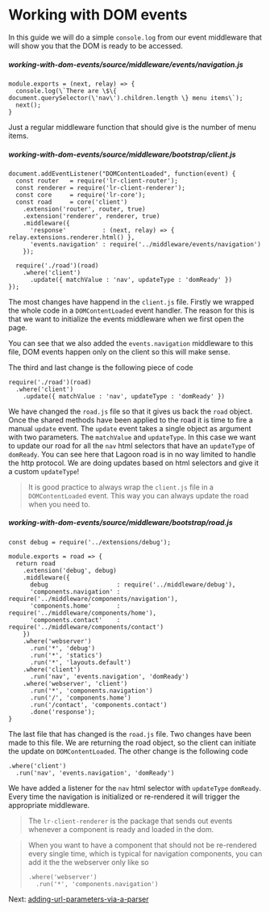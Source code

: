 # Working with DOM events

In this guide we will do a simple `console.log` from our event middleware that will show you that the DOM is ready to be accessed.

##### working-with-dom-events/source/middleware/events/navigation.js
```
module.exports = (next, relay) => {
  console.log(\`There are \$\{ document.querySelector(\'nav\').children.length \} menu items\`);
  next();
}
```

Just a regular middleware function that should give is the number of menu items.

##### working-with-dom-events/source/middleware/bootstrap/client.js
```
document.addEventListener("DOMContentLoaded", function(event) {
  const router   = require('lr-client-router');
  const renderer = require('lr-client-renderer');
  const core     = require('lr-core');
  const road     = core('client')
    .extension('router', router, true)
    .extension('renderer', renderer, true)
    .middleware({
      'response'          : (next, relay) => { relay.extensions.renderer.html() },
      'events.navigation' : require('../middleware/events/navigation')
    });

  require('./road')(road)
    .where('client')
      .update({ matchValue : 'nav', updateType : 'domReady' })
});
```

The most changes have happend in the `client.js` file. Firstly we wrapped the whole code in a `DOMContentLoaded` event handler. The reason for this is that we want to initialize the events middleware when we first open the page.

You can see that we also added the `events.navigation` middleware to this file, DOM events happen only on the client so this will make sense.

The third and last change is the following piece of code
```
require('./road')(road)
  .where('client')
    .update({ matchValue : 'nav', updateType : 'domReady' })
```
We have changed the `road.js` file so that it gives us back the `road` object. Once the shared methods have been applied to the road it is time to fire a manual `update` event. The `update` event takes a single object as argument with two parameters. The `matchValue` and `updateType`. In this case we want to update our road for all the `nav` html selectors that have an `updateType` of `domReady`. You can see here that Lagoon road is in no way limited to handle the http protocol. We are doing updates based on html selectors and give it a custom `updateType`!

> It is good practice to always wrap the `client.js` file in a `DOMContentLoaded` event. This way you can always update the road when you need to.

##### working-with-dom-events/source/middleware/bootstrap/road.js
```
const debug = require('../extensions/debug');

module.exports = road => {
  return road
    .extension('debug', debug)
    .middleware({
      debug                   : require('../middleware/debug'),
      'components.navigation' : require('../middleware/components/navigation'),
      'components.home'       : require('../middleware/components/home'),
      'components.contact'    : require('../middleware/components/contact')
    })
    .where('webserver')
      .run('*', 'debug')
      .run('*', 'statics')
      .run('*', 'layouts.default')
    .where('client')
      .run('nav', 'events.navigation', 'domReady')
    .where('webserver', 'client')
      .run('*', 'components.navigation')
      .run('/', 'components.home')
      .run('/contact', 'components.contact')
      .done('response');
}
```

The last file that has changed is the `road.js` file. Two changes have been made to this file. We are returning the road object, so the client can initiate the update on `DOMContentLoaded`. The other change is the following code
```
.where('client')
  .run('nav', 'events.navigation', 'domReady')
```

We have added a listener for the `nav` html selector with `updateType` `domReady`. Every time the navigation is initialized or re-rendered it will trigger the appropriate middleware.

> The `lr-client-renderer` is the package that sends out events whenever a component is ready and loaded in the dom.

> When you want to have a component that should not be re-rendered every single time, which is typical for navigation components, you can add it the the webserver only like so
> ```
> .where('webserver')
>   .run('*', 'components.navigation')
> ```

Next: [adding-url-parameters-via-a-parser](/guide/adding-url-parameters-via-a-parser)
